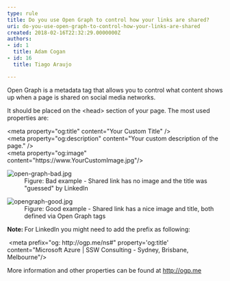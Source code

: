 ```yaml
---
type: rule
title: Do you use Open Graph to control how your links are shared?
uri: do-you-use-open-graph-to-control-how-your-links-are-shared
created: 2018-02-16T22:32:29.0000000Z
authors:
- id: 1
  title: Adam Cogan
- id: 16
  title: Tiago Araujo

---
```




<span class='intro'> Open Graph is a metadata tag that&#160;allows you to control what content shows up when a page is shared on social media networks.<br> </span>

<p>It should be placed on the &lt;head&gt; section of your page. The most used properties are&#58;</p><p class="ssw15-rteElement-CodeArea">&lt;meta property=&quot;og&#58;title&quot; content=&quot;Your Custom Title&quot; /&gt;<br>&lt;meta property=&quot;og&#58;description&quot; content=&quot;Your custom description of the page.&quot; /&gt;<br>&lt;meta property=&quot;og&#58;image&quot; content=&quot;https&#58;//www.YourCustomImage.jpg&quot;/&gt; <br></p><dl class="badImage"><dt> <img src="./open-graph-bad.jpg" alt="open-graph-bad.jpg" /> </dt><dd>Figure&#58; Bad example - Shared link has no image and the title was &quot;guessed&quot; by LinkedIn</dd></dl><dl class="goodImage"><dt> <img src="./opengraph-good.jpg" alt="opengraph-good.jpg" /> </dt><dd>Figure&#58; Good example - Shared link has a&#160;nice image and title, both defined via​ Open Graph tags <br></dd></dl><p> 
   <b>Note&#58;&#160;</b>For LinkedIn you might need to&#160;add the prefix as following&#58;</p><p class="ssw15-rteElement-CodeArea">&#160;&lt;meta<span class="ssw15-rteStyle-Highlight"> prefix=&quot;og&#58; http&#58;//ogp.me/ns#&quot;</span> property='og&#58;title' content=&quot;Microsoft Azure | SSW Consulting - Sydney, Brisbane, Melbourne&quot;/&gt; <br></p><p class="ssw15-rteElement-P">More information and other properties can be found at&#160;<a href="http&#58;//ogp.me/" target="_blank">http&#58;//ogp.me </a><br></p>


